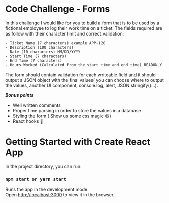 # Code Challenge - Forms

In this challenge I would like for you to build a form that is to be used by a fictional employee to log their work time on a ticket. The fields required are as follow with their character limit and correct validation:

    - Ticket Name (7 characters) example APP-120
    - Description (100 characters) 
    - Date (10 characters) MM/DD/YYYY
    - Start Time (7 characters)
    - End Time (7 characters)
    - Hours Worked (Calculated from the start time and end time) READONLY

The form should contain validation for each writeable field and it should output a JSON object with the final values( you can choose where to output the values, another UI component, console.log, alert, JSON.stringify()...).

***Bonus points***
- Well written comments
- Proper time parsing in order to store the values in a database
- Styling the form ( Show us some css magic :smiley:) 
- React hooks :rocket:

# Getting Started with Create React App

In the project directory, you can run:

### `npm start or yarn start`

Runs the app in the development mode.\
Open [http://localhost:3000](http://localhost:3000) to view it in the browser.




